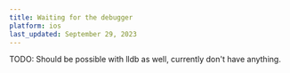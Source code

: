```yaml
---
title: Waiting for the debugger
platform: ios
last_updated: September 29, 2023
---
```


TODO: Should be possible with lldb as well, currently don't have anything.
